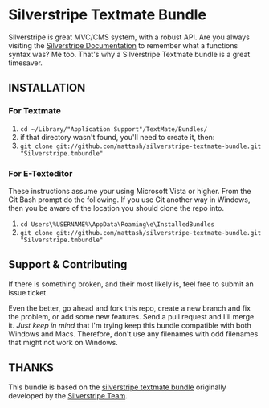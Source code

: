 # Silverstripe Textmate Bundle

Silverstripe is great MVC/CMS system, with a robust API. Are you always visiting the
[Silverstripe Documentation](http://doc.silverstripe.org/doku.php) to 
remember what a functions syntax was? Me too. That's why a Silverstripe 
Textmate bundle is a great timesaver.

## INSTALLATION

### For Textmate

1. `cd ~/Library/"Application Support"/TextMate/Bundles/`
2. if that directory wasn't found, you'll need to create it, then:
3. `git clone git://github.com/mattash/silverstripe-textmate-bundle.git "Silverstripe.tmbundle"`

### For E-Texteditor

These instructions assume your using Microsoft Vista or higher. From the Git Bash prompt 
do the following. If you use Git another way in Windows, then you be aware of the location
you should clone the repo into.

1. `cd Users\%USERNAME%\AppData\Roaming\e\InstalledBundles`
2. `git clone git://github.com/mattash/silverstripe-textmate-bundle.git "Silverstripe.tmbundle" `

## Support & Contributing

If there is something broken, and their most likely is, feel free to submit an issue ticket. 

Even the better, go ahead and fork this repo, create a new branch and fix the problem, or add some
new features. Send a pull request and I'll merge it. _Just keep in mind_ that I'm trying keep this bundle
compatible with both Windows and Macs. Therefore, don't use any filenames with odd filenames that 
might not work on Windows.

## THANKS

This bundle is based on the [silverstripe textmate bundle](http://open.silverstripe.org/browser/tools/textmatebundle/trunk/PHP%20Silverstripe.tmbundle) 
originally developed by the [Silverstripe Team](http://www.silverstripe.org).
